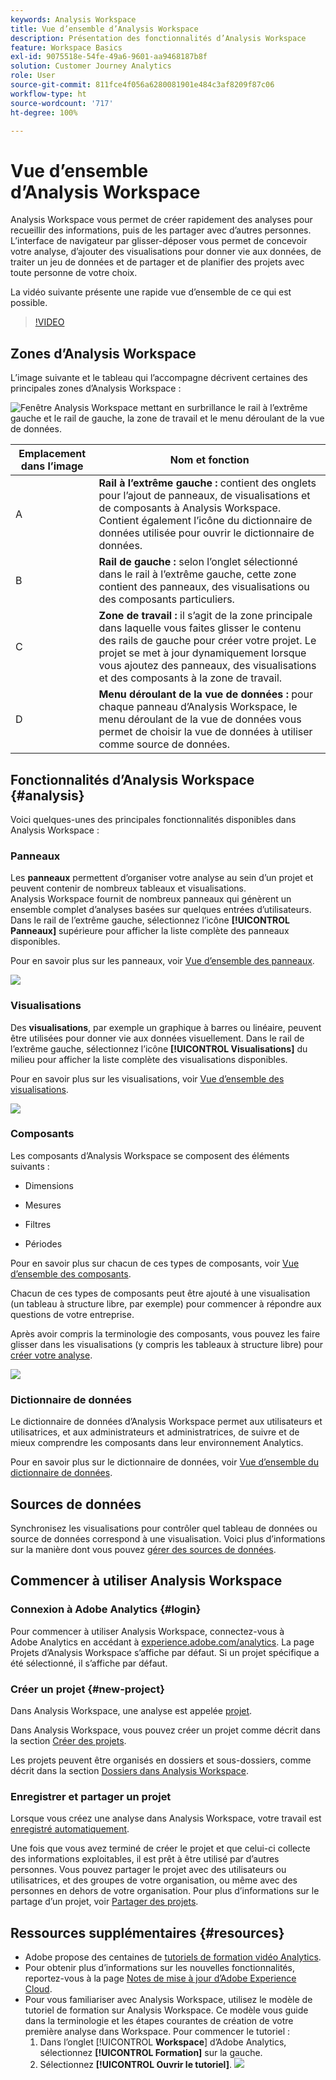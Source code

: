 ```yaml
---
keywords: Analysis Workspace
title: Vue d’ensemble d’Analysis Workspace
description: Présentation des fonctionnalités d’Analysis Workspace
feature: Workspace Basics
exl-id: 9075518e-54fe-49a6-9601-aa9468187b8f
solution: Customer Journey Analytics
role: User
source-git-commit: 811fce4f056a6280081901e484c3af8209f87c06
workflow-type: ht
source-wordcount: '717'
ht-degree: 100%

---
```


# Vue d’ensemble d’Analysis Workspace

Analysis Workspace vous permet de créer rapidement des analyses pour recueillir des informations, puis de les partager avec d’autres personnes. L’interface de navigateur par glisser-déposer vous permet de concevoir votre analyse, d’ajouter des visualisations pour donner vie aux données, de traiter un jeu de données et de partager et de planifier des projets avec toute personne de votre choix.

La vidéo suivante présente une rapide vue d’ensemble de ce qui est possible.

>[!VIDEO](https://video.tv.adobe.com/v/26266/?quality=12)

## Zones d’Analysis Workspace

L’image suivante et le tableau qui l’accompagne décrivent certaines des principales zones d’Analysis Workspace :

![Fenêtre Analysis Workspace mettant en surbrillance le rail à l’extrême gauche et le rail de gauche, la zone de travail et le menu déroulant de la vue de données.](assets/analysis-workspace-overvew.png)

| Emplacement dans l’image | Nom et fonction |
|---------|----------|
| A | **Rail à l’extrême gauche :** contient des onglets pour l’ajout de panneaux, de visualisations et de composants à Analysis Workspace. Contient également l’icône du dictionnaire de données utilisée pour ouvrir le dictionnaire de données. |
| B | **Rail de gauche :** selon l’onglet sélectionné dans le rail à l’extrême gauche, cette zone contient des panneaux, des visualisations ou des composants particuliers. |
| C | **Zone de travail :** il s’agit de la zone principale dans laquelle vous faites glisser le contenu des rails de gauche pour créer votre projet. Le projet se met à jour dynamiquement lorsque vous ajoutez des panneaux, des visualisations et des composants à la zone de travail. |
| D | **Menu déroulant de la vue de données :** pour chaque panneau d’Analysis Workspace, le menu déroulant de la vue de données vous permet de choisir la vue de données à utiliser comme source de données. |

## Fonctionnalités d’Analysis Workspace {#analysis}

Voici quelques-unes des principales fonctionnalités disponibles dans Analysis Workspace :

### Panneaux

Les **panneaux** permettent d’organiser votre analyse au sein d’un projet et peuvent contenir de nombreux tableaux et visualisations. Analysis Workspace fournit de nombreux panneaux qui génèrent un ensemble complet d’analyses basées sur quelques entrées d’utilisateurs. Dans le rail de l’extrême gauche, sélectionnez l’icône **[!UICONTROL Panneaux]** supérieure pour afficher la liste complète des panneaux disponibles.

Pour en savoir plus sur les panneaux, voir [Vue d’ensemble des panneaux](/help/analysis-workspace/c-panels/panels.md).

![](assets/build-panels.png)

### Visualisations

Des **visualisations**, par exemple un graphique à barres ou linéaire, peuvent être utilisées pour donner vie aux données visuellement. Dans le rail de l’extrême gauche, sélectionnez l’icône **[!UICONTROL Visualisations]** du milieu pour afficher la liste complète des visualisations disponibles.

Pour en savoir plus sur les visualisations, voir [Vue d’ensemble des visualisations](/help/analysis-workspace/visualizations/freeform-analysis-visualizations.md).

![](assets/build-visualizations.png)

### Composants

Les composants d’Analysis Workspace se composent des éléments suivants :

* Dimensions

* Mesures

* Filtres

* Périodes

Pour en savoir plus sur chacun de ces types de composants, voir [Vue d’ensemble des composants](/help/components/overview.md).

Chacun de ces types de composants peut être ajouté à une visualisation (un tableau à structure libre, par exemple) pour commencer à répondre aux questions de votre entreprise.

Après avoir compris la terminologie des composants, vous pouvez les faire glisser dans les visualisations (y compris les tableaux à structure libre) pour [créer votre analyse](/help/analysis-workspace/visualizations/freeform-table/freeform-table.md).

![](assets/build-components.png)

### Dictionnaire de données

Le dictionnaire de données d’Analysis Workspace permet aux utilisateurs et utilisatrices, et aux administrateurs et administratrices, de suivre et de mieux comprendre les composants dans leur environnement Analytics.

Pour en savoir plus sur le dictionnaire de données, voir [Vue d’ensemble du dictionnaire de données](/help/components/data-dictionary/data-dictionary-overview.md).

## Sources de données

Synchronisez les visualisations pour contrôler quel tableau de données ou source de données correspond à une visualisation. Voici plus d’informations sur la manière dont vous pouvez [gérer des sources de données](/help/analysis-workspace/visualizations/t-sync-visualization.md).

## Commencer à utiliser Analysis Workspace

### Connexion à Adobe Analytics {#login}

Pour commencer à utiliser Analysis Workspace, connectez-vous à Adobe Analytics en accédant à [experience.adobe.com/analytics](https://experience.adobe.com/analytics). La page Projets d’Analysis Workspace s’affiche par défaut. Si un projet spécifique a été sélectionné, il s’affiche par défaut.

### Créer un projet {#new-project}

Dans Analysis Workspace, une analyse est appelée [projet](/help/analysis-workspace/build-workspace-project/freeform-overview.md).

Dans Analysis Workspace, vous pouvez créer un projet comme décrit dans la section [Créer des projets](/help/analysis-workspace/build-workspace-project/create-projects.md).

Les projets peuvent être organisés en dossiers et sous-dossiers, comme décrit dans la section [Dossiers dans Analysis Workspace](/help/analysis-workspace/build-workspace-project/workspace-folders/about-folders.md).

### Enregistrer et partager un projet

Lorsque vous créez une analyse dans Analysis Workspace, votre travail est [enregistré automatiquement](/help/analysis-workspace/build-workspace-project/save-projects.md).

Une fois que vous avez terminé de créer le projet et que celui-ci collecte des informations exploitables, il est prêt à être utilisé par d’autres personnes. Vous pouvez partager le projet avec des utilisateurs ou utilisatrices, et des groupes de votre organisation, ou même avec des personnes en dehors de votre organisation. Pour plus d’informations sur le partage d’un projet, voir [Partager des projets](/help/analysis-workspace/curate-share/share-projects.md).

## Ressources supplémentaires {#resources}

* Adobe propose des centaines de [tutoriels de formation vidéo Analytics](https://experienceleague.adobe.com/docs/analytics-learn/tutorials/overview.html?lang=fr).
* Pour obtenir plus dʼinformations sur les nouvelles fonctionnalités, reportez-vous à la page [Notes de mise à jour dʼAdobe Experience Cloud](https://experienceleague.adobe.com/docs/release-notes/experience-cloud/current.html?lang=fr#analytics).
* Pour vous familiariser avec Analysis Workspace, utilisez le modèle de tutoriel de formation sur Analysis Workspace. Ce modèle vous guide dans la terminologie et les étapes courantes de création de votre première analyse dans Workspace. Pour commencer le tutoriel :
   1. Dans l’onglet [!UICONTROL **Workspace**] d’Adobe Analytics, sélectionnez **[!UICONTROL Formation]** sur la gauche.
   1. Sélectionnez **[!UICONTROL Ouvrir le tutoriel]**.
      ![](assets/training-tutorial.png)
